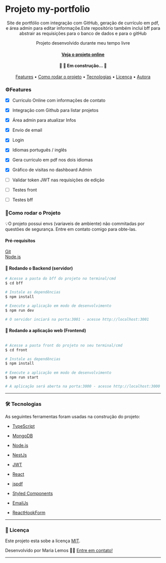 # Projeto my-portfolio

<p align="center">
Site de portfólio com integração com GitHub, geração de currículo em pdf, e área admin para editar informaçõe.Este repositório também inclui bff para abstrair as requisições para o banco de dados e para o gitHub
</p>
<p align="center">Projeto desenvolvido durante meu tempo livre</p>
<h4 align="center"> <a href='https://my-porfolio-gamma.vercel.app/' align="center">Veja o projeto online</a></h4>
<h4 align="center"> 
	🚧 🚀 Em construção...  🚧
</h4>

<p align="center">
 <a href="#features">Features</a> •
 <a href="#run">Como rodar o projeto</a> • 
 <a href="#tech">Tecnologias</a> • 
 <a href="#licence">Licença</a> • 
 <a href="https://github.com/maria-lemos">Autora</a>
</p>

<h3 id='features'>⚙️Features</h3>

- [x] Curriculo Online com informações de contato
- [x] Integração com Github para listar projetos
- [x] Área admin para atualizar Infos
- [x] Envio de email
- [x] Login
- [x] Idiomas português / inglês
- [x] Gera curriculo em pdf nos dois idiomas
- [x] Gráfico de visitas no dashboard Admin
- [ ] Validar token JWT nas requisições de edição
- [ ] Testes front
- [ ] Testes bff


<h3 id='run'>🚀Como rodar o Projeto</h3>


💡O projeto possui envs (variaveis de ambiente) não commitadas por questões de segurança. Entre em contato comigo para obte-las.

<h4>Pré-requisitos</h4>

[Git](https://git-scm.com)  
[Node.js](https://nodejs.org/en/)

#### 🎲 Rodando o Backend (servidor)

```bash
# Acesse a pasta do bff do projeto no terminal/cmd
$ cd bff

# Instale as dependências
$ npm install

# Execute a aplicação em modo de desenvolvimento
$ npm run dev

# O servidor inciará na porta:3001 - acesse http://localhost:3001

```

#### 🧭 Rodando a aplicação web (Frontend)

```bash

# Acesse a pasta front do projeto no seu terminal/cmd
$ cd front

# Instale as dependências
$ npm install
 
# Execute a aplicação em modo de desenvolvimento
$ npm run start

# A aplicação será aberta na porta:3000 - acesse http://localhost:3000
```

---

<h3 id='tech'>🛠 Tecnologias</h3>

As seguintes ferramentas foram usadas na construção do projeto:

- [TypeScript](https://www.typescriptlang.org/)
- [MongoDB](https://www.mongodb.com/)

- [Node.js](https://nodejs.org/en/)
- [NestJs](https://nestjs.com/)
- [JWT](https://jwt.io/)

- [React](https://pt-br.reactjs.org/)
- [jspdf](https://www.npmjs.com/package/jspdf)
- [Styled Components](https://styled-components.com/)
- [EmailJs](https://www.npmjs.com/package/emailjs)
- [ReactHookForm](https://react-hook-form.com/)

---
<h3 id='licence'>📝 Licença</h3>

Este projeto esta sobe a licença [MIT](./LICENSE).

Desenvolvido por Maria Lemos 👋🏽 [Entre em contato!](https://www.linkedin.com/in/maria-lemos/)

---

